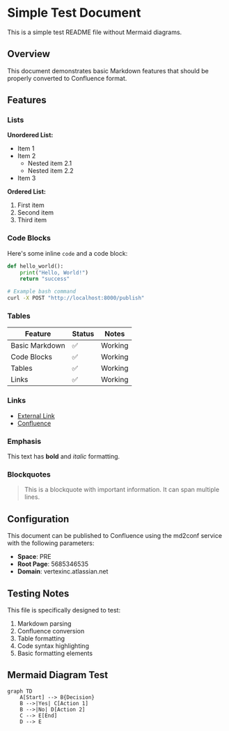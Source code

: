 # Simple Test Document

This is a simple test README file without Mermaid diagrams.

## Overview

This document demonstrates basic Markdown features that should be properly converted to Confluence format.

## Features

### Lists

**Unordered List:**
- Item 1
- Item 2
  - Nested item 2.1
  - Nested item 2.2
- Item 3

**Ordered List:**
1. First item
2. Second item
3. Third item

### Code Blocks

Here's some inline `code` and a code block:

```python
def hello_world():
    print("Hello, World!")
    return "success"
```

```bash
# Example bash command
curl -X POST "http://localhost:8000/publish"
```

### Tables

| Feature | Status | Notes |
|---------|--------|-------|
| Basic Markdown | ✅ | Working |
| Code Blocks | ✅ | Working |
| Tables | ✅ | Working |
| Links | ✅ | Working |

### Links

- [External Link](https://www.example.com)
- [Confluence](https://vertexinc.atlassian.net)

### Emphasis

This text has **bold** and *italic* formatting.

### Blockquotes

> This is a blockquote with important information.
> It can span multiple lines.

## Configuration

This document can be published to Confluence using the md2conf service with the following parameters:

- **Space**: PRE
- **Root Page**: 5685346535
- **Domain**: vertexinc.atlassian.net

## Testing Notes

This file is specifically designed to test:
1. Markdown parsing
2. Confluence conversion
3. Table formatting
4. Code syntax highlighting
5. Basic formatting elements

## Mermaid Diagram Test

```mermaid
graph TD
    A[Start] --> B{Decision}
    B -->|Yes| C[Action 1]
    B -->|No| D[Action 2]
    C --> E[End]
    D --> E
```

<!-- confluence-page-id: 5685346535 -->